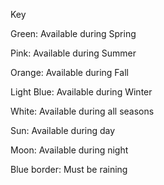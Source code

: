 Key


Green: Available during Spring

Pink: Available during Summer

Orange: Available during Fall

Light Blue: Available during Winter

White: Available during all seasons

Sun: Available during day

Moon: Available during night

Blue border: Must be raining
